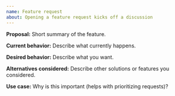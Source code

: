 ```yaml
---
name: Feature request
about: Opening a feature request kicks off a discussion
---
```


<!--

Thank you for suggesting an idea to improve this connector. 

* Please add a :+1: or comment on a similar existing feature request instead of opening a new one.
    * https://github.com/influxdata/influxdb-gds-connector/issues?utf8=%E2%9C%93&q=is%3Aissue+is%3Aopen+is%3Aclosed+sort%3Aupdated-desc+label%3A%22enhancement%22+

-->

__Proposal:__
Short summary of the feature.

__Current behavior:__
Describe what currently happens.

__Desired behavior:__
Describe what you want.

__Alternatives considered:__
Describe other solutions or features you considered.

__Use case:__
Why is this important (helps with prioritizing requests)?
